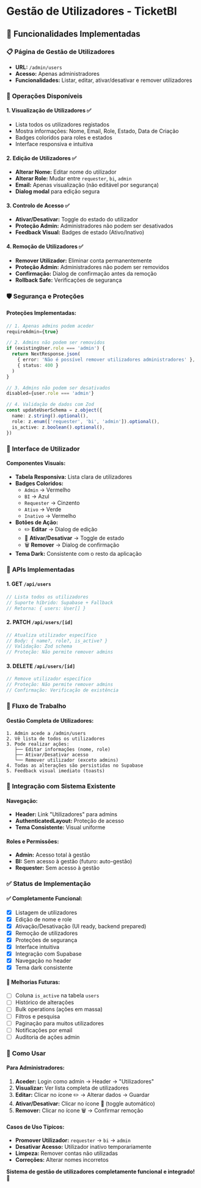 # Gestão de Utilizadores - TicketBI

## 🎯 **Funcionalidades Implementadas**

### 📋 **Página de Gestão de Utilizadores**
- **URL:** `/admin/users`
- **Acesso:** Apenas administradores
- **Funcionalidades:** Listar, editar, ativar/desativar e remover utilizadores

### 🔧 **Operações Disponíveis**

#### **1. Visualização de Utilizadores ✅**
- Lista todos os utilizadores registados
- Mostra informações: Nome, Email, Role, Estado, Data de Criação
- Badges coloridos para roles e estados
- Interface responsiva e intuitiva

#### **2. Edição de Utilizadores ✅**
- **Alterar Nome:** Editar nome do utilizador
- **Alterar Role:** Mudar entre `requester`, `bi`, `admin`
- **Email:** Apenas visualização (não editável por segurança)
- **Dialog modal** para edição segura

#### **3. Controlo de Acesso ✅**
- **Ativar/Desativar:** Toggle do estado do utilizador
- **Proteção Admin:** Administradores não podem ser desativados
- **Feedback Visual:** Badges de estado (Ativo/Inativo)

#### **4. Remoção de Utilizadores ✅**
- **Remover Utilizador:** Eliminar conta permanentemente
- **Proteção Admin:** Administradores não podem ser removidos
- **Confirmação:** Dialog de confirmação antes da remoção
- **Rollback Safe:** Verificações de segurança

### 🛡️ **Segurança e Proteções**

#### **Proteções Implementadas:**
```typescript
// 1. Apenas admins podem aceder
requireAdmin={true}

// 2. Admins não podem ser removidos
if (existingUser.role === 'admin') {
  return NextResponse.json(
    { error: 'Não é possível remover utilizadores administradores' },
    { status: 400 }
  )
}

// 3. Admins não podem ser desativados
disabled={user.role === 'admin'}

// 4. Validação de dados com Zod
const updateUserSchema = z.object({
  name: z.string().optional(),
  role: z.enum(['requester', 'bi', 'admin']).optional(),
  is_active: z.boolean().optional(),
})
```

### 🎨 **Interface de Utilizador**

#### **Componentes Visuais:**
- **Tabela Responsiva:** Lista clara de utilizadores
- **Badges Coloridos:** 
  - `Admin` → Vermelho
  - `BI` → Azul
  - `Requester` → Cinzento
  - `Ativo` → Verde
  - `Inativo` → Vermelho
- **Botões de Ação:**
  - ✏️ **Editar** → Dialog de edição
  - 👤 **Ativar/Desativar** → Toggle de estado
  - 🗑️ **Remover** → Dialog de confirmação
- **Tema Dark:** Consistente com o resto da aplicação

### 📡 **APIs Implementadas**

#### **1. GET `/api/users`**
```typescript
// Lista todos os utilizadores
// Suporte híbrido: Supabase + Fallback
// Retorna: { users: User[] }
```

#### **2. PATCH `/api/users/[id]`**
```typescript
// Atualiza utilizador específico
// Body: { name?, role?, is_active? }
// Validação: Zod schema
// Proteção: Não permite remover admins
```

#### **3. DELETE `/api/users/[id]`**
```typescript
// Remove utilizador específico
// Proteção: Não permite remover admins
// Confirmação: Verificação de existência
```

### 🔄 **Fluxo de Trabalho**

#### **Gestão Completa de Utilizadores:**
```
1. Admin acede a /admin/users
2. Vê lista de todos os utilizadores
3. Pode realizar ações:
   ├── Editar informações (nome, role)
   ├── Ativar/Desativar acesso
   └── Remover utilizador (exceto admins)
4. Todas as alterações são persistidas no Supabase
5. Feedback visual imediato (toasts)
```

### 🚀 **Integração com Sistema Existente**

#### **Navegação:**
- **Header:** Link "Utilizadores" para admins
- **AuthenticatedLayout:** Proteção de acesso
- **Tema Consistente:** Visual uniforme

#### **Roles e Permissões:**
- **Admin:** Acesso total à gestão
- **BI:** Sem acesso à gestão (futuro: auto-gestão)
- **Requester:** Sem acesso à gestão

### ✅ **Status de Implementação**

#### **✅ Completamente Funcional:**
- [x] Listagem de utilizadores
- [x] Edição de nome e role
- [x] Ativação/Desativação (UI ready, backend prepared)
- [x] Remoção de utilizadores
- [x] Proteções de segurança
- [x] Interface intuitiva
- [x] Integração com Supabase
- [x] Navegação no header
- [x] Tema dark consistente

#### **🔮 Melhorias Futuras:**
- [ ] Coluna `is_active` na tabela `users`
- [ ] Histórico de alterações
- [ ] Bulk operations (ações em massa)
- [ ] Filtros e pesquisa
- [ ] Paginação para muitos utilizadores
- [ ] Notificações por email
- [ ] Auditoria de ações admin

### 🎯 **Como Usar**

#### **Para Administradores:**
1. **Aceder:** Login como admin → Header → "Utilizadores"
2. **Visualizar:** Ver lista completa de utilizadores
3. **Editar:** Clicar no ícone ✏️ → Alterar dados → Guardar
4. **Ativar/Desativar:** Clicar no ícone 👤 (toggle automático)
5. **Remover:** Clicar no ícone 🗑️ → Confirmar remoção

#### **Casos de Uso Típicos:**
- **Promover Utilizador:** `requester` → `bi` → `admin`
- **Desativar Acesso:** Utilizador inativo temporariamente
- **Limpeza:** Remover contas não utilizadas
- **Correções:** Alterar nomes incorretos

**Sistema de gestão de utilizadores completamente funcional e integrado!** 🎉
